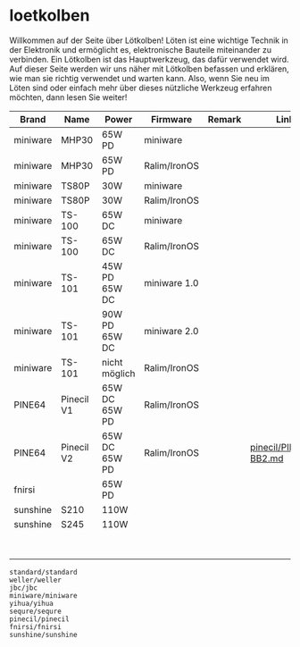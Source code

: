 # loetkolben

Willkommen auf der Seite über Lötkolben! Löten ist eine wichtige Technik in der Elektronik und ermöglicht es, elektronische Bauteile miteinander zu verbinden. Ein Lötkolben ist das Hauptwerkzeug, das dafür verwendet wird. Auf dieser Seite werden wir uns näher mit Lötkolben befassen und erklären, wie man sie richtig verwendet und warten kann. Also, wenn Sie neu im Löten sind oder einfach mehr über dieses nützliche Werkzeug erfahren möchten, dann lesen Sie weiter!



| **Brand** | **Name**   | **Power**     | **Firmware** | **Remark** | **Link**                                         |
|-----------|------------|---------------|--------------|------------|--------------------------------------------------|
| miniware  | MHP30      | 65W PD        | miniware     |            |                                                  |
| miniware  | MHP30      | 65W PD        | Ralim/IronOS |            |                                                  |
| miniware  | TS80P      | 30W           | miniware     |            |                                                  |
| miniware  | TS80P      | 30W           | Ralim/IronOS |            |                                                  |
| miniware  | TS-100     | 65W DC        | miniware     |            |                                                  |
| miniware  | TS-100     | 65W DC        | Ralim/IronOS |            |                                                  |
| miniware  | TS-101     | 45W PD 65W DC | miniware 1.0 |            |                                                  |
| miniware  | TS-101     | 90W PD 65W DC | miniware 2.0 |            |                                                  |
| miniware  | TS-101     | nicht möglich | Ralim/IronOS |            |                                                  |
| PINE64    | Pinecil V1 | 65W DC 65W PD | Ralim/IronOS |            |                                                  |
| PINE64    | Pinecil V2 | 65W DC 65W PD | Ralim/IronOS |            | [pinecil/PINECIL-BB2.md](pinecil/PINECIL-BB2.md) |
| fnirsi    |            | 65W PD        |              |            |                                                  |
| sunshine  | S210       | 110W          |              |            |                                                  |
| sunshine  | S245       | 110W          |              |            |                                                  |
|           |            |               |              |            |                                                  |
|           |            |               |              |            |                                                  |
|           |            |               |              |            |                                                  |
|           |            |               |              |            |                                                  |
|           |            |               |              |            |                                                  |
|           |            |               |              |            |                                                  |
|           |            |               |              |            |                                                  |
|           |            |               |              |            |                                                  |



```{toctree}
standard/standard
weller/weller
jbc/jbc
miniware/miniware
yihua/yihua
sequre/sequre
pinecil/pinecil
fnirsi/fnirsi
sunshine/sunshine
```
